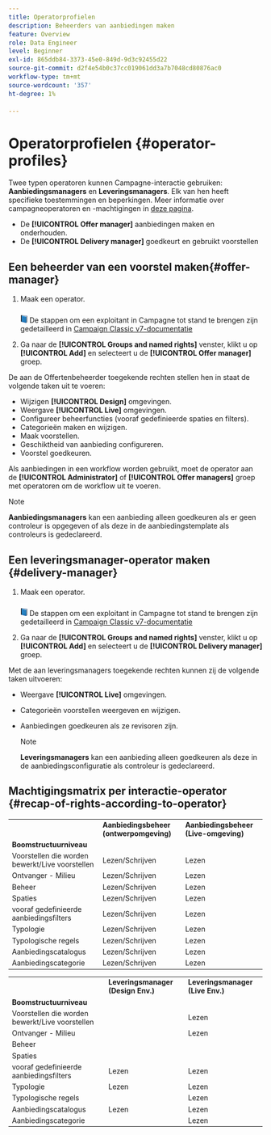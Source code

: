 ```yaml
---
title: Operatorprofielen
description: Beheerders van aanbiedingen maken
feature: Overview
role: Data Engineer
level: Beginner
exl-id: 865ddb84-3373-45e0-849d-9d3c92455d22
source-git-commit: d2f4e54b0c37cc019061dd3a7b7048cd80876ac0
workflow-type: tm+mt
source-wordcount: '357'
ht-degree: 1%

---
```


# Operatorprofielen {#operator-profiles}

Twee typen operatoren kunnen Campagne-interactie gebruiken: **Aanbiedingsmanagers** en **Leveringsmanagers**. Elk van hen heeft specifieke toestemmingen en beperkingen. Meer informatie over campagneoperatoren en -machtigingen in [deze pagina](../start/permissions.md).

* De **[!UICONTROL Offer manager]** aanbiedingen maken en onderhouden.
* De **[!UICONTROL Delivery manager]** goedkeurt en gebruikt voorstellen

## Een beheerder van een voorstel maken{#offer-manager}

1. Maak een operator.

   ![](../assets/do-not-localize/book.png) De stappen om een exploitant in Campagne tot stand te brengen zijn gedetailleerd in [Campaign Classic v7-documentatie](https://experienceleague.adobe.com/docs/campaign-classic/using/getting-started/permissions/access-management-operators.html)

1. Ga naar de **[!UICONTROL Groups and named rights]** venster, klikt u op **[!UICONTROL Add]** en selecteert u de **[!UICONTROL Offer manager]** groep.

De aan de Offertenbeheerder toegekende rechten stellen hen in staat de volgende taken uit te voeren:

* Wijzigen **[!UICONTROL Design]** omgevingen.
* Weergave **[!UICONTROL Live]** omgevingen.
* Configureer beheerfuncties (vooraf gedefinieerde spaties en filters).
* Categorieën maken en wijzigen.
* Maak voorstellen.
* Geschiktheid van aanbieding configureren.
* Voorstel goedkeuren.

Als aanbiedingen in een workflow worden gebruikt, moet de operator aan de **[!UICONTROL Administrator]** of **[!UICONTROL Offer managers]** groep met operatoren om de workflow uit te voeren.

>[!NOTE]
>
>**Aanbiedingsmanagers** kan een aanbieding alleen goedkeuren als er geen controleur is opgegeven of als deze in de aanbiedingstemplate als controleurs is gedeclareerd.

## Een leveringsmanager-operator maken {#delivery-manager}

1. Maak een operator.

   ![](../assets/do-not-localize/book.png) De stappen om een exploitant in Campagne tot stand te brengen zijn gedetailleerd in [Campaign Classic v7-documentatie](https://experienceleague.adobe.com/docs/campaign-classic/using/getting-started/permissions/access-management-operators.html)

1. Ga naar de **[!UICONTROL Groups and named rights]** venster, klikt u op **[!UICONTROL Add]** en selecteert u de **[!UICONTROL Delivery manager]** groep.

Met de aan leveringsmanagers toegekende rechten kunnen zij de volgende taken uitvoeren:

* Weergave **[!UICONTROL Live]** omgevingen.
* Categorieën voorstellen weergeven en wijzigen.
* Aanbiedingen goedkeuren als ze revisoren zijn.

   >[!NOTE]
   >
   >**Leveringsmanagers** kan een aanbieding alleen goedkeuren als deze in de aanbiedingsconfiguratie als controleur is gedeclareerd.

## Machtigingsmatrix per interactie-operator {#recap-of-rights-according-to-operator}

<table> 
 <tbody> 
  <tr> 
   <td> </td> 
   <td> <strong>Aanbiedingsbeheer (ontwerpomgeving)</strong><br /> </td> 
   <td> <strong>Aanbiedingsbeheer (Live-omgeving)</strong><br /> </td> 
  </tr> 
  <tr> 
   <td> <strong>Boomstructuurniveau</strong><br /> </td> 
   <td> </td> 
   <td> </td> 
  </tr> 
  <tr> 
   <td> Voorstellen die worden bewerkt/Live voorstellen<br /> </td> 
   <td> Lezen/Schrijven<br /> </td> 
   <td> Lezen<br /> </td> 
  </tr> 
  <tr> 
   <td> Ontvanger - Milieu<br /> </td> 
   <td> Lezen/Schrijven<br /> </td> 
   <td> Lezen<br /> </td> 
  </tr> 
  <tr> 
   <td> Beheer<br /> </td> 
   <td> Lezen/Schrijven<br /> </td> 
   <td> Lezen<br /> </td> 
  </tr> 
  <tr> 
   <td> Spaties<br /> </td> 
   <td> Lezen/Schrijven<br /> </td> 
   <td> Lezen<br /> </td> 
  </tr> 
  <tr> 
   <td> vooraf gedefinieerde aanbiedingsfilters<br /> </td> 
   <td> Lezen/Schrijven<br /> </td> 
   <td> Lezen<br /> </td> 
  </tr> 
  <tr> 
   <td> Typologie<br /> </td> 
   <td> Lezen/Schrijven<br /> </td> 
   <td> Lezen<br /> </td> 
  </tr> 
  <tr> 
   <td> Typologische regels<br /> </td> 
   <td> Lezen/Schrijven<br /> </td> 
   <td> Lezen<br /> </td> 
  </tr> 
  <tr> 
   <td> Aanbiedingscatalogus<br /> </td> 
   <td> Lezen/Schrijven<br /> </td> 
   <td> Lezen<br /> </td> 
  </tr> 
  <tr> 
   <td> Aanbiedingscategorie<br /> </td> 
   <td> Lezen/Schrijven<br /> </td> 
   <td> Lezen<br /> </td> 
  </tr> 
 </tbody> 
</table>

<table> 
 <tbody> 
  <tr> 
   <td> </td> 
   <td> <strong>Leveringsmanager (Design Env.)</strong><br /> </td> 
   <td> <strong>Leveringsmanager (Live Env.)</strong><br /> </td> 
  </tr> 
  <tr> 
   <td> <strong>Boomstructuurniveau</strong><br /> </td> 
   <td> </td> 
   <td> </td> 
  </tr> 
  <tr> 
   <td> Voorstellen die worden bewerkt/Live voorstellen<br /> </td> 
   <td> </td> 
   <td> Lezen<br /> </td> 
  </tr> 
  <tr> 
   <td> Ontvanger - Milieu<br /> </td> 
   <td> </td> 
   <td> Lezen<br /> </td> 
  </tr> 
  <tr> 
   <td> Beheer<br /> </td> 
   <td> </td> 
   <td> </td> 
  </tr> 
  <tr> 
   <td> Spaties<br /> </td> 
   <td> </td> 
   <td> </td> 
  </tr> 
  <tr> 
   <td> vooraf gedefinieerde aanbiedingsfilters<br /> </td> 
   <td> Lezen<br /> </td> 
   <td> Lezen<br /> </td> 
  </tr> 
  <tr> 
   <td> Typologie<br /> </td> 
   <td> Lezen<br /> </td> 
   <td> Lezen<br /> </td> 
  </tr> 
  <tr> 
   <td> Typologische regels<br /> </td> 
   <td> </td> 
   <td> Lezen<br /> </td> 
  </tr> 
  <tr> 
   <td> Aanbiedingscatalogus<br /> </td> 
   <td> Lezen<br /> </td> 
   <td> Lezen<br /> </td> 
  </tr> 
  <tr> 
   <td> Aanbiedingscategorie<br /> </td> 
   <td> </td> 
   <td> Lezen<br /> </td> 
  </tr> 
 </tbody> 
</table>
